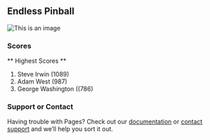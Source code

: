 ## Endless Pinball


![This is an image](https://cdn.discordapp.com/attachments/946512341716066327/968897446300250112/Untitled_Artwork_6.png)

### Scores

** Highest Scores **

1. Steve Irwin (1089)
2. Adam West (987)
3. George Washington ((786)



### Support or Contact

Having trouble with Pages? Check out our [documentation](https://docs.github.com/categories/github-pages-basics/) or [contact support](https://support.github.com/contact) and we’ll help you sort it out.
